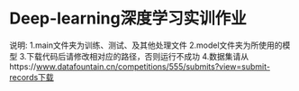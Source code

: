 # Deep-learning深度学习实训作业
说明:
1.main文件夹为训练、测试、及其他处理文件
2.model文件夹为所使用的模型
3.下载代码后请修改相对应的路径，否则运行不成功
4.数据集请从https://www.datafountain.cn/competitions/555/submits?view=submit-records下载
